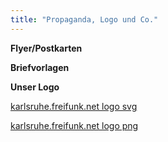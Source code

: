 ```yaml
---
title: "Propaganda, Logo und Co."
---
```


**Flyer/Postkarten**


**Briefvorlagen**



**Unser Logo**

[karlsruhe.freifunk.net logo svg](logo.svg)

[karlsruhe.freifunk.net logo png](logo.png)
